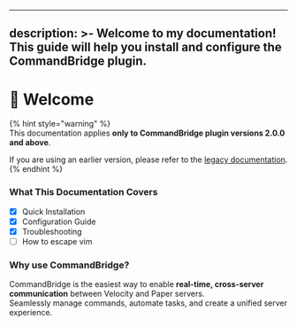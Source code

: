 
---
description: >-
  Welcome to my documentation! This guide will help you install and configure the CommandBridge plugin.
---

# 👋 Welcome

{% hint style="warning" %}  
This documentation applies **only to CommandBridge plugin versions 2.0.0 and above**.

If you are using an earlier version, please refer to the [legacy documentation](https://docs.old.huraxdax.club/).  
{% endhint %}

### What This Documentation Covers

* [x] Quick Installation  
* [x] Configuration Guide  
* [x] Troubleshooting  
* [ ] How to escape vim

### Why use CommandBridge?

CommandBridge is the easiest way to enable **real-time, cross-server communication** between Velocity and Paper servers.  
Seamlessly manage commands, automate tasks, and create a unified server experience.
